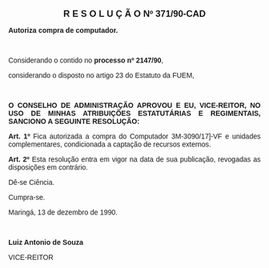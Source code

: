 <BODY>

<B><FONT FACE="Arial" SIZE=4><P ALIGN="CENTER">R E S O L U &Ccedil; &Atilde; O  Nº  371/90-CAD</P>
</FONT><FONT FACE="Arial"><P ALIGN="JUSTIFY"></P>
<P ALIGN="JUSTIFY">Autoriza compra de computador.</P>
<P ALIGN="JUSTIFY"></P>
<P ALIGN="JUSTIFY">&nbsp;</P>
</B><P ALIGN="JUSTIFY">Considerando o contido no <B>processo nº 2147/90</B>,</P>
<P ALIGN="JUSTIFY">considerando o disposto no artigo 23 do Estatuto da FUEM,</P>
<P ALIGN="JUSTIFY"></P>
<P ALIGN="JUSTIFY">&nbsp;</P>
<B><P ALIGN="JUSTIFY">O CONSELHO DE ADMINISTRA&Ccedil;&Atilde;O APROVOU E EU, VICE-REITOR, NO USO DE MINHAS ATRIBUI&Ccedil;&Otilde;ES ESTATUT&Aacute;RIAS E REGIMENTAIS, SANCIONO A SEGUINTE RESOLU&Ccedil;&Atilde;O:</P>
</B><P ALIGN="JUSTIFY"></P>
<B><P ALIGN="JUSTIFY">Art. 1º  </B>Fica autorizada a compra do Computador 3M-3090/17]-VF e unidades complementares, condicionada a capta&ccedil;&atilde;o de recursos externos.</P>
<B><P ALIGN="JUSTIFY">Art. 2º  </B>Esta resolu&ccedil;&atilde;o entra em vigor na data de sua publica&ccedil;&atilde;o, revogadas as disposi&ccedil;&otilde;es em contr&aacute;rio.</P>
<P ALIGN="JUSTIFY">D&ecirc;-se Ci&ecirc;ncia.</P>
<P ALIGN="JUSTIFY">Cumpra-se.</P>
<P ALIGN="JUSTIFY"></P>
<P ALIGN="JUSTIFY">Maring&aacute;, 13 de dezembro de 1990.</P>
<P ALIGN="JUSTIFY"></P>
<P ALIGN="JUSTIFY">&nbsp;</P>
<B><P ALIGN="JUSTIFY">Luiz Antonio de Souza</P>
</B><P>VICE-REITOR</P>
<P ALIGN="JUSTIFY"></P></FONT></BODY>
